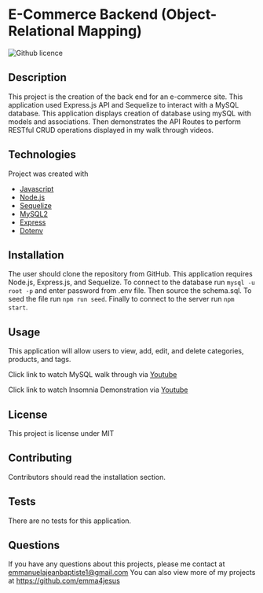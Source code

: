 # E-Commerce Backend (Object-Relational Mapping)

![Github licence](http://img.shields.io/badge/license-MIT-blue.svg)

## Description

This project is the creation of the back end for an e-commerce site. This application used Express.js API and Sequelize to interact with a MySQL database. This application displays creation of database using mySQL with models and associations. Then demonstrates the API Routes to perform RESTful CRUD operations displayed in my walk through videos.

## Technologies

Project was created with

- [Javascript](https://www.javascript.com/)
- [Node.js](https://nodejs.org/en/)
- [Sequelize](https://www.npmjs.com/package/sequelize)
- [MySQL2](https://www.npmjs.com/package/mysql2)
- [Express](https://www.npmjs.com/package/express)
- [Dotenv](https://www.npmjs.com/package/dotenv)

## Installation

The user should clone the repository from GitHub. This application requires Node.js, Express.js, and Sequelize. To connect to the database run `mysql -u root -p` and enter password from .env file. Then source the schema.sql. To seed the file run `npm run seed`. Finally to connect to the server run `npm start`.

## Usage

This application will allow users to view, add, edit, and delete categories, products, and tags.

Click link to watch MySQL walk through via [Youtube](https://youtu.be/qtf--Un47rU/view)<br>

Click link to watch Insomnia Demonstration via [Youtube](https://youtu.be/jt8NqwqV20k/view)

## License

This project is license under MIT

## Contributing

Contributors should read the installation section.

## Tests

There are no tests for this application.

## Questions

If you have any questions about this projects, please me contact at emmanuelajeanbaptiste1@gmail.com
You can also view more of my projects at
https://github.com/emma4jesus
